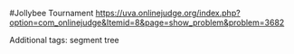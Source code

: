 #Jollybee Tournament
https://uva.onlinejudge.org/index.php?option=com_onlinejudge&Itemid=8&page=show_problem&problem=3682  
  
Additional tags: segment tree  
